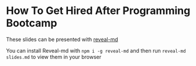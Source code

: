 # How To Get Hired After Programming Bootcamp

These slides can be presented with [reveal-md](https://github.com/webpro/reveal-md)

You can install Reveal-md with `npm i -g reveal-md` and then run `reveal-md slides.md` to view them in your browser